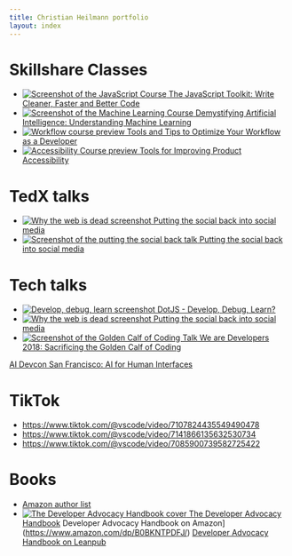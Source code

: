 ```yaml
---
title: Christian Heilmann portfolio
layout: index
---
```


# Skillshare Classes 

* [![Screenshot of the JavaScript Course](https://christianheilmann.com/wp-content/uploads/2021/06/js-toolkit-class.jpeg) The JavaScript Toolkit: Write Cleaner, Faster and Better Code](https://skl.sh/2CpiTGZ)
* [![Screenshot of the Machine Learning Course](https://christianheilmann.com/wp-content/uploads/2021/06/ml-course-class.jpeg) Demystifying Artificial Intelligence: Understanding Machine Learning](https://skl.sh/2MHkYl1)
* [![Workflow course preview](https://christianheilmann.com/wp-content/uploads/2021/06/workflow-class.jpeg) Tools and Tips to Optimize Your Workflow as a Developer](https://skl.sh/3uKu5G1)
* [![Accessibility Course preview](https://christianheilmann.com/wp-content/uploads/2021/06/accessibility-class.jpeg) Tools for Improving Product Accessibility](https://skl.sh/3eCFWRR)

# TedX talks

* [![Why the web is dead screenshot](https://img.youtube.com/vi/CrcAPan028Y/maxresdefault.jpg) Putting the social back into social media](https://www.youtube.com/watch?v=CrcAPan028Y)
* [![Screenshot of the putting the social back talk](https://img.youtube.com/vi/gnbLLQwZxeA/maxresdefault.jpg) Putting the social back into social media](https://www.youtube.com/watch?v=gnbLLQwZxeA)

# Tech talks

* [![Develop, debug, learn screenshot](https://img.youtube.com/vi/m4t7cLFksls/maxresdefault.jpg) DotJS - Develop, Debug, Learn?](https://www.youtube.com/watch?v=m4t7cLFksls)
* [![Why the web is dead screenshot](https://img.youtube.com/vi/CrcAPan028Y/maxresdefault.jpg) Putting the social back into social media](https://www.youtube.com/watch?v=CrcAPan028Y)
* [![Screenshot of the Golden Calf of Coding Talk](https://img.youtube.com/vi/iPfMatOgRBg/maxresdefault.jpg) We are Developers 2018: Sacrificing the Golden Calf of Coding](https://www.youtube.com/watch?v=iPfMatOgRBg)

[AI Devcon San Francisco: AI for Human Interfaces](http://aidc.gallery.video/detail/video/5789367429001/ai-for-human-interfaces---use-cases-and-ethics?autoStart=true&q=heilmann)

# TikTok 

* https://www.tiktok.com/@vscode/video/7107824435549490478
* https://www.tiktok.com/@vscode/video/7141866135632530734 
* https://www.tiktok.com/@vscode/video/7085900739582725422 

# Books  

* [Amazon author list](https://www.amazon.com/Christian-Heilmann/e/B001JP8M5A%3Fref=dbs_a_mng_rwt_scns_share) 
* [![The Developer Advocacy Handbook cover](https://christianheilmann.com/wp-content/uploads/2020/12/desktop-1024x727-1.jpg) The Developer Advocacy Handbook](https://developer-advocacy.com) Developer Advocacy Handbook on Amazon](https://www.amazon.com/dp/B0BKNTPDFJ/) [Developer Advocacy Handbook on Leanpub](https://leanpub.com/developer-advocacy-handbook)
